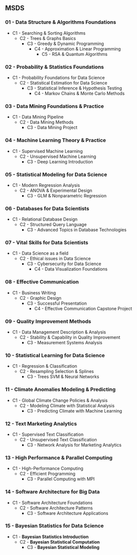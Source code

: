 ## MSDS

### 01 - Data Structure & Algorithms Foundations

- C1 - Searching & Sorting Algorithms
    - C2 - Trees & Graphs Basics
        - C3 - Greedy & Dynamic Programming
            - C4 - Approximation & Linear Programming
                - C5 - RSA & Quantum Algorithms

### 02 - Probability & Statistics Foundations

- C1 - Probability Foundations for Data Science
    - C2 - Statistical Estimation for Data Science
        - C3 - Statistical Inference & Hypothesis Testing
            - C4 - Markov Chains & Monte Carlo Methods

### 03 - **Data Mining Foundations & Practice**

- C1 - Data Mining Pipeline
    - C2 - Data Mining Methods
        - C3 - Data Mining Project

### 04 - Machine Learning **Theory & Practice**

- C1 - Supervised Machine Learning
    - C2 - Unsupervised Machine Learning
        - C3 - Deep Learning Introduction

### 05 - Statistical Modeling for Data Science

- C1 - Modern Regression Analysis
    - C2 - ANOVA & Experimental Design
        - C3 - GLM & Nonparametric Regression

### 06 - Databases for Data Scientists

- C1 - Relational Database Design
    - C2 - Structured Query Language
        - C3 - Advanced Topics in Database Technologies

### 07 - Vital Skills for Data Scientists

- C1 - Data Science as a field
    - C2 - Ethical issues in Data Science
        - C3 - Cybersecurity for Data Science
            - C4 - Data Visualization Foundations

### 08 - Effective Communication

- C1 - Business Writing
    - C2 - Graphic Design
        - C3 - Successful Presentation
            - C4 - Effective Communication Capstone Project

### 09 - Quality Improvement Methods

- C1 - Data Management Description & Analysis
    - C2 - Stability & Capability in Quality Improvement
        - C3 - Measurement Systems Analysis

### 10 - Statistical Learning for Data Science

- C1 - Regression & Classification
    - C2 - Resampling Selection & Splines
        - C3 - Trees SVM & Neural Networks

### 11 - Climate Anomalies Modeling & Predicting

- C1 - Global Climate Change Policies & Analysis
    - C2 - Modeling Climate with Statistical Analysis
        - C3 - Predicting Climate with Machine Learning

### 12 - Text Marketing Analytics

- C1 - Supervised Text Classification
    - C2 - Unsupervised Text Classification
        - C3 - Network Analysis for Marketing Analytics

### 13 - High Performance & Parallel Computing

- C1 - High-Performance Computing
    - C2 - Efficient Programming
        - C3 - Parallel Computing with MPI

### 14 - Software Architecture for Big Data

- C1 - Software Architecture Foundations
    - C2 - Software Architecture Patterns
        - C3 - Software Architecture Applications

### 15 - Bayesian Statistics for Data Science

- C1 - **Bayesian Statistics Introduction**
    - C2 - **Bayesian Statistical Computation**
        - C3 - **Bayesian Statistical Modeling**
